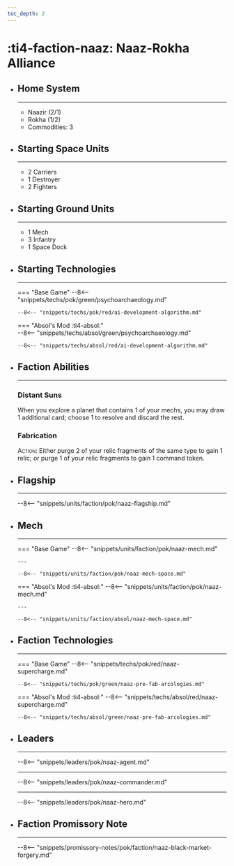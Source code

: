 ```yaml
---
toc_depth: 2
---
```


# :ti4-faction-naaz: Naaz-Rokha Alliance

<div class="grid cards" markdown>

-   ## __Home System__

    ---

    * Naazir (2/1)
    * Rokha (1/2)
    * Commodities: 3

</div>

<div class="grid cards" markdown>

-   ## __Starting Space Units__

    ---

    * 2 Carriers
    * 1 Destroyer
    * 2 Fighters

-   ## __Starting Ground Units__

    ---

    * 1 Mech
    * 3 Infantry
    * 1 Space Dock

-   ## __Starting Technologies__

    ---
    === "Base Game"
        --8<-- "snippets/techs/pok/green/psychoarchaeology.md"

        --8<-- "snippets/techs/pok/red/ai-development-algorithm.md"

    === "Absol's Mod :ti4-absol:"  
        --8<-- "snippets/techs/absol/green/psychoarchaeology.md"

        --8<-- "snippets/techs/absol/red/ai-development-algorithm.md"

-   ## __Faction Abilities__

    ---
    ### **Distant Suns**
    
    When you explore a planet that contains 1 of your mechs, you may draw 1 additional card; choose 1 to resolve and discard the rest.

    ### **Fabrication**

    <span style="font-variant:small-caps;">Action</span>: Either purge 2 of your relic fragments of the same type to gain 1 relic; or purge 1 of your relic fragments to gain 1 command token.

-   ## __Flagship__

    ---
    --8<-- "snippets/units/faction/pok/naaz-flagship.md"

-   ## __Mech__

    ---
    === "Base Game"
        --8<-- "snippets/units/faction/pok/naaz-mech.md"

        ---

        --8<-- "snippets/units/faction/pok/naaz-mech-space.md"

    === "Absol's Mod :ti4-absol:"
        --8<-- "snippets/units/faction/pok/naaz-mech.md"

        ---

        --8<-- "snippets/units/faction/absol/naaz-mech-space.md"

-   ## __Faction Technologies__

    ---
    === "Base Game"
        --8<-- "snippets/techs/pok/red/naaz-supercharge.md"

        --8<-- "snippets/techs/pok/green/naaz-pre-fab-arcologies.md"

    === "Absol's Mod :ti4-absol:"
        --8<-- "snippets/techs/absol/red/naaz-supercharge.md"

        --8<-- "snippets/techs/absol/green/naaz-pre-fab-arcologies.md"

-   ## __Leaders__

    ---
    
    --8<-- "snippets/leaders/pok/naaz-agent.md"

    ---

    --8<-- "snippets/leaders/pok/naaz-commander.md"

    ---

    --8<-- "snippets/leaders/pok/naaz-hero.md"

-   ## __Faction Promissory Note__

    ---
    --8<-- "snippets/promissory-notes/pok/faction/naaz-black-market-forgery.md"

</div>